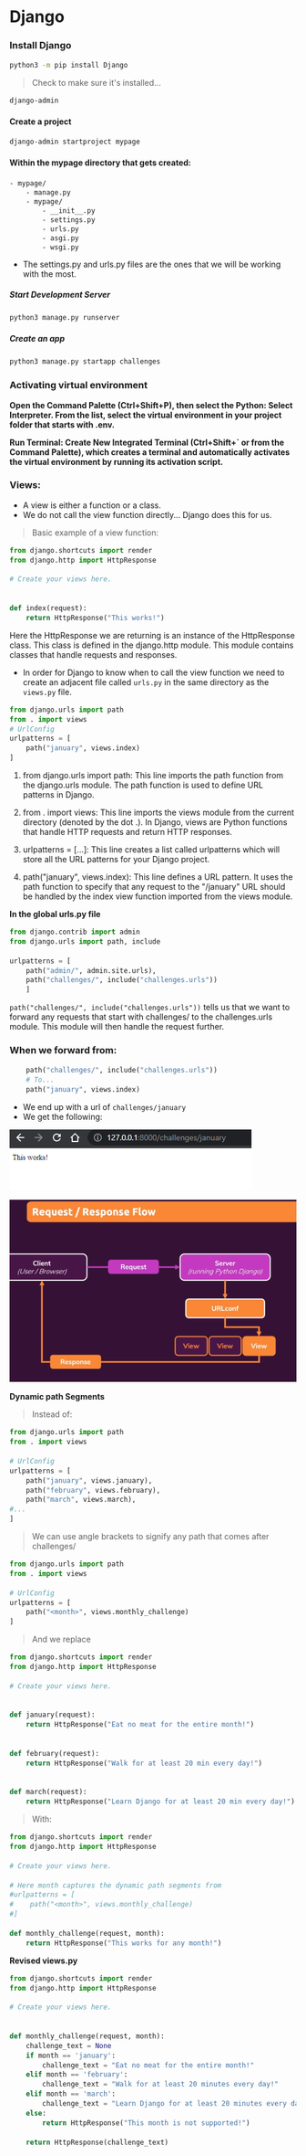 # Django

### Install Django

```bash
python3 -m pip install Django
```

> Check to make sure it's installed...

```bash
django-admin
```

#### Create a project

```bash
django-admin startproject mypage
```

#### Within the mypage directory that gets created:

```
- mypage/
    - manage.py
    - mypage/
        - __init__.py
        - settings.py
        - urls.py
        - asgi.py
        - wsgi.py
```

- The settings.py and urls.py files are the ones that we will be working with the most.

##### Start Development Server

```bash
python3 manage.py runserver

```

##### Create an app

```bash
python3 manage.py startapp challenges
```

### Activating virtual environment

**Open the Command Palette (Ctrl+Shift+P), then select the Python: Select Interpreter. From the list, select the virtual environment in your project folder that starts with .env.**

**Run Terminal: Create New Integrated Terminal (Ctrl+Shift+` or from the Command Palette), which creates a terminal and automatically activates the virtual environment by running its activation script.**

### Views:

- A view is either a function or a class.
- We do not call the view function directly... Django does this for us.

> Basic example of a view function:

```python
from django.shortcuts import render
from django.http import HttpResponse

# Create your views here.


def index(request):
    return HttpResponse("This works!")
```

Here the HttpResponse we are returning is an instance of the HttpResponse class. This class is defined in the django.http module. This module contains classes that handle requests and responses.

- In order for Django to know when to call the view function we need to create an adjacent file called `urls.py` in the same directory as the `views.py` file.

```py
from django.urls import path
from . import views
# UrlConfig
urlpatterns = [
    path("january", views.index)
]

```

1. from django.urls import path: This line imports the path function from the django.urls module. The path function is used to define URL patterns in Django.

2. from . import views: This line imports the views module from the current directory (denoted by the dot .). In Django, views are Python functions that handle HTTP requests and return HTTP responses.

3. urlpatterns = [...]: This line creates a list called urlpatterns which will store all the URL patterns for your Django project.

4. path("january", views.index): This line defines a URL pattern. It uses the path function to specify that any request to the "/january" URL should be handled by the index view function imported from the views module.

**In the global urls.py file**

```py
from django.contrib import admin
from django.urls import path, include

urlpatterns = [
    path("admin/", admin.site.urls),
    path("challenges/", include("challenges.urls"))
    ]
```

`path("challenges/", include("challenges.urls"))` tells us that we want to forward any requests that start with challenges/ to the challenges.urls module. This module will then handle the request further.

### When we forward from:

```py
    path("challenges/", include("challenges.urls"))
    # To...
    path("january", views.index)
```

- We end up with a url of `challenges/january`
- We get the following:

![This works!](./images/2023-10-02-09-50-25.png)

![Request Response Flow](./images/2023-10-02-09-54-03.png)

**Dynamic path Segments**

> Instead of:

```py
from django.urls import path
from . import views

# UrlConfig
urlpatterns = [
    path("january", views.january),
    path("february", views.february),
    path("march", views.march),
#...
]
```

> We can use angle brackets to signify any path that comes after challenges/

```py
from django.urls import path
from . import views

# UrlConfig
urlpatterns = [
    path("<month>", views.monthly_challenge)
]

```

> And we replace

```py
from django.shortcuts import render
from django.http import HttpResponse

# Create your views here.


def january(request):
    return HttpResponse("Eat no meat for the entire month!")


def february(request):
    return HttpResponse("Walk for at least 20 min every day!")


def march(request):
    return HttpResponse("Learn Django for at least 20 min every day!")

```

> With:

```py
from django.shortcuts import render
from django.http import HttpResponse

# Create your views here.

# Here month captures the dynamic path segments from
#urlpatterns = [
#    path("<month>", views.monthly_challenge)
#]

def monthly_challenge(request, month):
    return HttpResponse("This works for any month!")

```


**Revised views.py**

```py
from django.shortcuts import render
from django.http import HttpResponse

# Create your views here.


def monthly_challenge(request, month):
    challenge_text = None
    if month == 'january':
        challenge_text = "Eat no meat for the entire month!"
    elif month == 'february':
        challenge_text = "Walk for at least 20 minutes every day!"
    elif month == 'march':
        challenge_text = "Learn Django for at least 20 minutes every day!"
    else:
        return HttpResponse("This month is not supported!")

    return HttpResponse(challenge_text)
```
